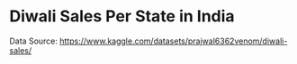 # Diwali Sales Per State in India
Data Source: https://www.kaggle.com/datasets/prajwal6362venom/diwali-sales/
